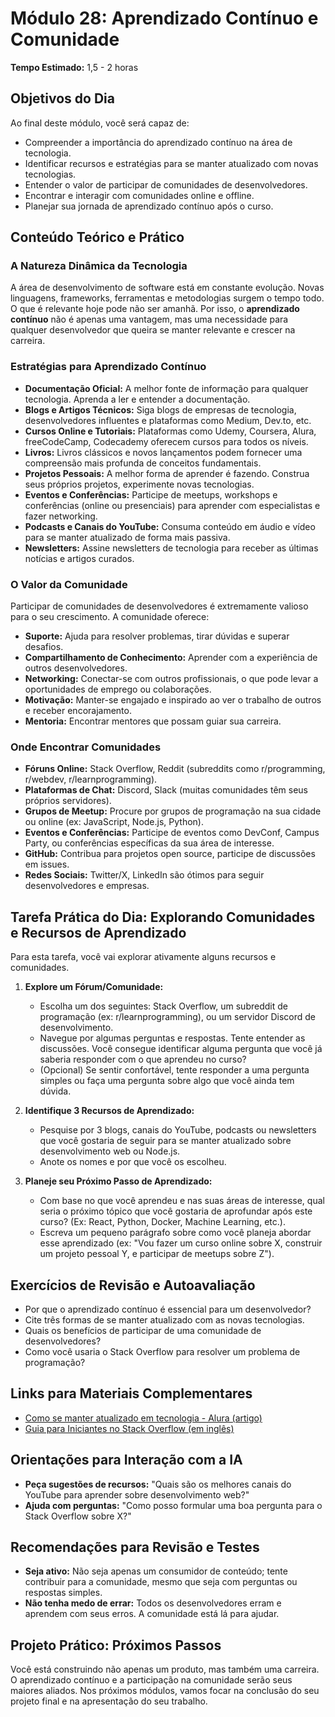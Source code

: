 # Módulo 28: Aprendizado Contínuo e Comunidade

**Tempo Estimado:** 1,5 - 2 horas

## Objetivos do Dia

Ao final deste módulo, você será capaz de:

*   Compreender a importância do aprendizado contínuo na área de tecnologia.
*   Identificar recursos e estratégias para se manter atualizado com novas tecnologias.
*   Entender o valor de participar de comunidades de desenvolvedores.
*   Encontrar e interagir com comunidades online e offline.
*   Planejar sua jornada de aprendizado contínuo após o curso.

## Conteúdo Teórico e Prático

### A Natureza Dinâmica da Tecnologia

A área de desenvolvimento de software está em constante evolução. Novas linguagens, frameworks, ferramentas e metodologias surgem o tempo todo. O que é relevante hoje pode não ser amanhã. Por isso, o **aprendizado contínuo** não é apenas uma vantagem, mas uma necessidade para qualquer desenvolvedor que queira se manter relevante e crescer na carreira.

### Estratégias para Aprendizado Contínuo

*   **Documentação Oficial:** A melhor fonte de informação para qualquer tecnologia. Aprenda a ler e entender a documentação.
*   **Blogs e Artigos Técnicos:** Siga blogs de empresas de tecnologia, desenvolvedores influentes e plataformas como Medium, Dev.to, etc.
*   **Cursos Online e Tutoriais:** Plataformas como Udemy, Coursera, Alura, freeCodeCamp, Codecademy oferecem cursos para todos os níveis.
*   **Livros:** Livros clássicos e novos lançamentos podem fornecer uma compreensão mais profunda de conceitos fundamentais.
*   **Projetos Pessoais:** A melhor forma de aprender é fazendo. Construa seus próprios projetos, experimente novas tecnologias.
*   **Eventos e Conferências:** Participe de meetups, workshops e conferências (online ou presenciais) para aprender com especialistas e fazer networking.
*   **Podcasts e Canais do YouTube:** Consuma conteúdo em áudio e vídeo para se manter atualizado de forma mais passiva.
*   **Newsletters:** Assine newsletters de tecnologia para receber as últimas notícias e artigos curados.

### O Valor da Comunidade

Participar de comunidades de desenvolvedores é extremamente valioso para o seu crescimento. A comunidade oferece:

*   **Suporte:** Ajuda para resolver problemas, tirar dúvidas e superar desafios.
*   **Compartilhamento de Conhecimento:** Aprender com a experiência de outros desenvolvedores.
*   **Networking:** Conectar-se com outros profissionais, o que pode levar a oportunidades de emprego ou colaborações.
*   **Motivação:** Manter-se engajado e inspirado ao ver o trabalho de outros e receber encorajamento.
*   **Mentoria:** Encontrar mentores que possam guiar sua carreira.

### Onde Encontrar Comunidades

*   **Fóruns Online:** Stack Overflow, Reddit (subreddits como r/programming, r/webdev, r/learnprogramming).
*   **Plataformas de Chat:** Discord, Slack (muitas comunidades têm seus próprios servidores).
*   **Grupos de Meetup:** Procure por grupos de programação na sua cidade ou online (ex: JavaScript, Node.js, Python).
*   **Eventos e Conferências:** Participe de eventos como DevConf, Campus Party, ou conferências específicas da sua área de interesse.
*   **GitHub:** Contribua para projetos open source, participe de discussões em issues.
*   **Redes Sociais:** Twitter/X, LinkedIn são ótimos para seguir desenvolvedores e empresas.

## Tarefa Prática do Dia: Explorando Comunidades e Recursos de Aprendizado

Para esta tarefa, você vai explorar ativamente alguns recursos e comunidades.

1.  **Explore um Fórum/Comunidade:**
    *   Escolha um dos seguintes: Stack Overflow, um subreddit de programação (ex: r/learnprogramming), ou um servidor Discord de desenvolvimento.
    *   Navegue por algumas perguntas e respostas. Tente entender as discussões. Você consegue identificar alguma pergunta que você já saberia responder com o que aprendeu no curso?
    *   (Opcional) Se sentir confortável, tente responder a uma pergunta simples ou faça uma pergunta sobre algo que você ainda tem dúvida.

2.  **Identifique 3 Recursos de Aprendizado:**
    *   Pesquise por 3 blogs, canais do YouTube, podcasts ou newsletters que você gostaria de seguir para se manter atualizado sobre desenvolvimento web ou Node.js.
    *   Anote os nomes e por que você os escolheu.

3.  **Planeje seu Próximo Passo de Aprendizado:**
    *   Com base no que você aprendeu e nas suas áreas de interesse, qual seria o próximo tópico que você gostaria de aprofundar após este curso? (Ex: React, Python, Docker, Machine Learning, etc.).
    *   Escreva um pequeno parágrafo sobre como você planeja abordar esse aprendizado (ex: "Vou fazer um curso online sobre X, construir um projeto pessoal Y, e participar de meetups sobre Z").

## Exercícios de Revisão e Autoavaliação

*   Por que o aprendizado contínuo é essencial para um desenvolvedor?
*   Cite três formas de se manter atualizado com as novas tecnologias.
*   Quais os benefícios de participar de uma comunidade de desenvolvedores?
*   Como você usaria o Stack Overflow para resolver um problema de programação?

## Links para Materiais Complementares

*   [Como se manter atualizado em tecnologia - Alura (artigo)](https://www.alura.com.br/artigos/como-se-manter-atualizado-em-tecnologia)
*   [Guia para Iniciantes no Stack Overflow (em inglês)](https://stackoverflow.com/help/how-to-ask)

## Orientações para Interação com a IA

*   **Peça sugestões de recursos:** "Quais são os melhores canais do YouTube para aprender sobre desenvolvimento web?"
*   **Ajuda com perguntas:** "Como posso formular uma boa pergunta para o Stack Overflow sobre X?"

## Recomendações para Revisão e Testes

*   **Seja ativo:** Não seja apenas um consumidor de conteúdo; tente contribuir para a comunidade, mesmo que seja com perguntas ou respostas simples.
*   **Não tenha medo de errar:** Todos os desenvolvedores erram e aprendem com seus erros. A comunidade está lá para ajudar.

## Projeto Prático: Próximos Passos

Você está construindo não apenas um produto, mas também uma carreira. O aprendizado contínuo e a participação na comunidade serão seus maiores aliados. Nos próximos módulos, vamos focar na conclusão do seu projeto final e na apresentação do seu trabalho.

